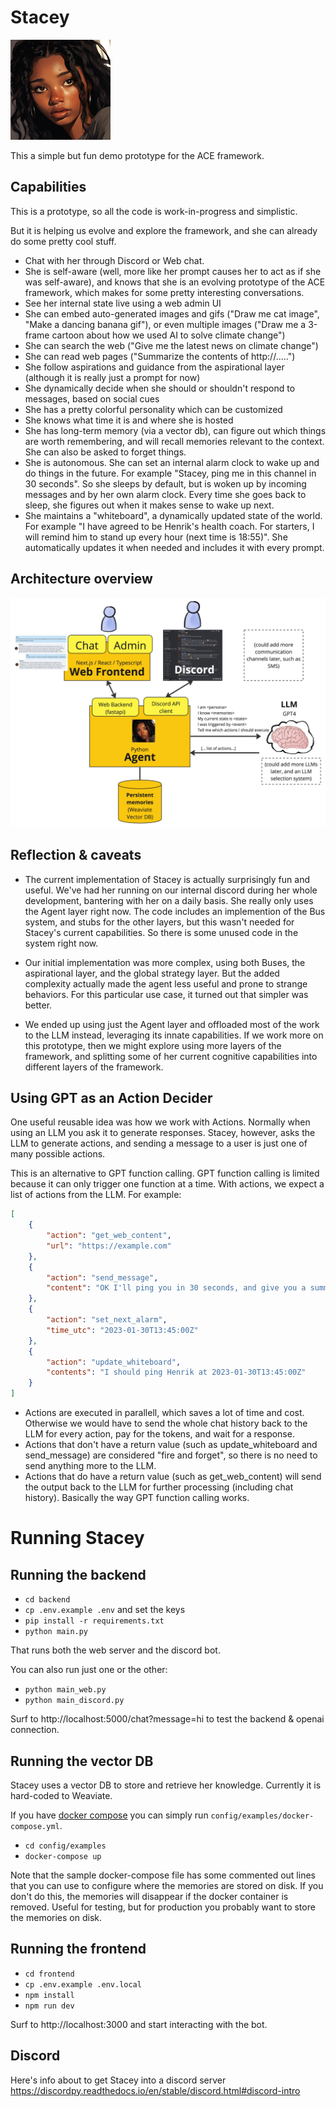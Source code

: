 # Stacey
![stacey-160.png](frontend/public/images/stacey-160.png)

This a simple but fun demo prototype for the ACE framework.

## Capabilities
This is a prototype, so all the code is work-in-progress and simplistic.

But it is helping us evolve and explore the framework, and she can already do some pretty cool stuff.
- Chat with her through Discord or Web chat.
- She is self-aware (well, more like her prompt causes her to act as if she was self-aware), and knows that she is an evolving prototype of the ACE framework, which makes for some pretty interesting conversations. 
- See her internal state live using a web admin UI
- She can embed auto-generated images and gifs ("Draw me cat image", "Make a dancing banana gif"), or even multiple images ("Draw me a 3-frame cartoon about how we used AI to solve climate change")
- She can search the web ("Give me the latest news on climate change")
- She can read web pages ("Summarize the contents of http://.....")
- She follow aspirations and guidance from the aspirational layer (although it is really just a prompt for now) 
- She dynamically decide when she should or shouldn't respond to messages, based on social cues
- She has a pretty colorful personality which can be customized
- She knows what time it is and where she is hosted
- She has long-term memory (via a vector db), can figure out which things are worth remembering, and will recall memories relevant to the context. She can also be asked to forget things.
- She is autonomous. She can set an internal alarm clock to wake up and do things in the future. For example "Stacey, ping me in this channel in 30 seconds". So she sleeps by default, but is woken up by incoming messages and by her own alarm clock. Every time she goes back to sleep, she figures out when it makes sense to wake up next.
- She maintains a "whiteboard", a dynamically updated state of the world. For example "I have agreed to be Henrik's health coach. For starters, I will remind him to stand up every hour (next time is 18:55)". She automatically updates it when needed and includes it with every prompt. 

## Architecture overview

![Stacey-architecture.jpg](docs/Stacey-architecture.jpg)

## Reflection & caveats

- The current implementation of Stacey is actually surprisingly fun and useful. We've had her running on our internal discord during her whole development, bantering with her on a daily basis. She really only uses the Agent layer right now. The code includes an implemention of the Bus system, and stubs for the other layers, but this wasn't needed for Stacey's current capabilities. So there is some unused code in the system right now. 

- Our initial implementation was more complex, using both Buses, the aspirational layer, and the global strategy layer. But the added complexity actually made the agent less useful and prone to strange behaviors. For this particular use case, it turned out that simpler was better. 

- We ended up using just the Agent layer and offloaded most of the work to the LLM instead, leveraging its innate capabilities. If we work more on this prototype, then we might explore using more layers of the framework, and splitting some of her current cognitive capabilities into different layers of the framework.

## Using GPT as an Action Decider

One useful reusable idea was how we work with Actions. Normally when using an LLM you ask it to generate responses. Stacey, however, asks the LLM to generate actions, and sending a message to a user is just one of many possible actions.

This is an alternative to GPT function calling. GPT function calling is limited because it can only trigger one function at a time. With actions, we expect a list of actions from the LLM. For example:

```json
[
    {
        "action": "get_web_content",
        "url": "https://example.com"
    },
    {
        "action": "send_message",
        "content": "OK I'll ping you in 30 seconds, and give you a summary of that web page."
    },
    {
        "action": "set_next_alarm",
        "time_utc": "2023-01-30T13:45:00Z"
    },
    {
        "action": "update_whiteboard",
        "contents": "I should ping Henrik at 2023-01-30T13:45:00Z"
    }
]
```

- Actions are executed in parallell, which saves a lot of time and cost. Otherwise we would have to send the whole chat history back to the LLM for every action, pay for the tokens, and wait for a response.
- Actions that don't have a return value (such as update_whiteboard and send_message) are considered "fire and forget", so there is no need to send anything more to the LLM.
- Actions that do have a return value (such as get_web_content) will send the output back to the LLM for further processing (including chat history). Basically the way GPT function calling works. 

# Running Stacey

## Running the backend
- `cd backend`
- `cp .env.example .env` and set the keys
- `pip install -r requirements.txt`
- `python main.py`

That runs both the web server and the discord bot.

You can also run just one or the other:
- `python main_web.py`
- `python main_discord.py`

Surf to http://localhost:5000/chat?message=hi to test the backend & openai connection.

## Running the vector DB

Stacey uses a vector DB to store and retrieve her knowledge.
Currently it is hard-coded to Weaviate.

If you have [docker compose](https://docs.docker.com/compose/install/) you can simply run `config/examples/docker-compose.yml`.

- `cd config/examples`
- `docker-compose up`

Note that the sample docker-compose file has some commented out lines that you can use to configure where
the memories are stored on disk. If you don't do this, the memories will disappear if the docker container is removed.
Useful for testing, but for production you probably want to store the memories on disk.

## Running the frontend
- `cd frontend`
- `cp .env.example .env.local`
- `npm install`
- `npm run dev`

Surf to http://localhost:3000 and start interacting with the bot.

## Discord

Here's info about to get Stacey into a discord server
https://discordpy.readthedocs.io/en/stable/discord.html#discord-intro
